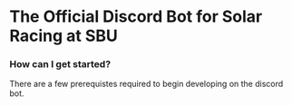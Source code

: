 # The Official Discord Bot for Solar Racing at SBU

### How can I get started?

There are a few prerequistes required to begin developing on the discord bot.

